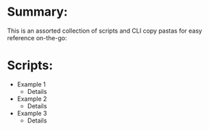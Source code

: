 # Summary:
This is an assorted collection of scripts and CLI copy pastas for easy reference on-the-go:

# Scripts:
* Example 1
  * Details
* Example 2
  * Details
* Example 3
  * Details
